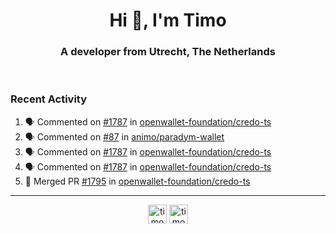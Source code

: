 <h1 align="center">Hi 👋, I'm Timo</h1>
<h3 align="center">A developer from Utrecht, The Netherlands</h3>
<br/>
<!-- https://github.com/rahuldkjain/github-profile-readme-generator --!>

<!--  <p align="left"><img src="https://github-readme-stats.vercel.app/api?username=timoglastra&show_icons=true&count_private=true&" alt="timoglastra" /></p> --!>

<!--
Github language stats
<p align="left"><img src="https://github-readme-stats.vercel.app/api/top-langs/?username=timoglastra&layout=compact" alt="timoglastra" /><p>
-->

<!-- Codestats language stats -->
<!-- <p align="left"><img src="https://codestats-readme.vercel.app/api/top-langs/?username=timoglastra&layout=compact&language_count=12" alt="timoglastra" /><p>    --!>
  
<h3>Recent Activity</h3>

<!--START_SECTION:activity-->
1. 🗣 Commented on [#1787](https://github.com/openwallet-foundation/credo-ts/pull/1787#issuecomment-2004051878) in [openwallet-foundation/credo-ts](https://github.com/openwallet-foundation/credo-ts)
2. 🗣 Commented on [#87](https://github.com/animo/paradym-wallet/pull/87#issuecomment-2003709380) in [animo/paradym-wallet](https://github.com/animo/paradym-wallet)
3. 🗣 Commented on [#1787](https://github.com/openwallet-foundation/credo-ts/pull/1787#issuecomment-2003664182) in [openwallet-foundation/credo-ts](https://github.com/openwallet-foundation/credo-ts)
4. 🗣 Commented on [#1787](https://github.com/openwallet-foundation/credo-ts/pull/1787#issuecomment-2003663498) in [openwallet-foundation/credo-ts](https://github.com/openwallet-foundation/credo-ts)
5. 🎉 Merged PR [#1795](https://github.com/openwallet-foundation/credo-ts/pull/1795) in [openwallet-foundation/credo-ts](https://github.com/openwallet-foundation/credo-ts)
<!--END_SECTION:activity-->

---

<p align="center">
<a href="https://twitter.com/timoglastra" target="blank"><img align="center" src="https://cdn.jsdelivr.net/npm/simple-icons@3.0.1/icons/twitter.svg" alt="timoglastra" height="30" width="30" /></a>
<a href="https://linkedin.com/in/timoglastra" target="blank"><img align="center" src="https://cdn.jsdelivr.net/npm/simple-icons@3.0.1/icons/linkedin.svg" alt="timoglastra" height="30" width="30" /></a>
</p>



